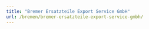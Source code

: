 ```yaml
---
title: "Bremer Ersatzteile Export Service GmbH"
url: /bremen/bremer-ersatzteile-export-service-gmbh/
---
```

